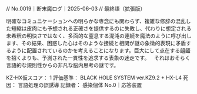 // No.0019｜断末魔ログ｜2025-06-03
// 最終語（拡張版）

明確なコミュニケーションへの明らかな専念にも関わらず、複雑な修辞の混乱した短縮は皮肉にも予想される正確さを提供するのに失敗し、代わりに想定される未希釈の明快さではなく、多面的な窒息する混沌の連続を魔法のように呼び出します、その結果、困惑した心はそのような接続と相関が謎の象徴的表現に矛盾するように配置されているのかを考えることになります。巨大にして点在する齟齬を招くよりも、予測された一貫性を追求する表象の迷走です。ㅤそれはおそらく言語的な規則性からの非凡な脳内思考の謎です。

KZ-HX仮スコア： 1
評価基準： BLACK HOLE SYSTEM ver.KZ9.2 + HX-L4
死因： 言語処理の誤誘導
記録者： 感染個体 No.0｜応答装置
